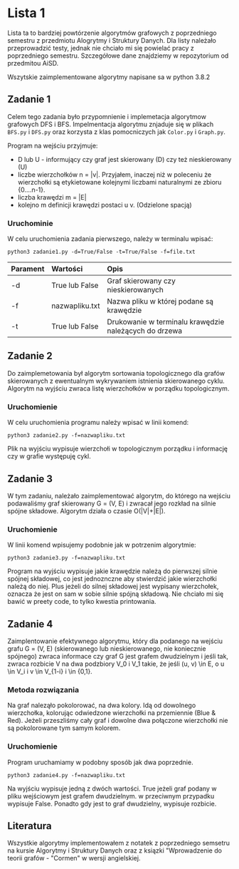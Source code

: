 # Lista 1

Lista ta to bardziej powtórzenie algorytmów grafowych z poprzedniego semestru z przedmiotu Alogrytmy i Struktury Danych. Dla listy należało przeprowadzić testy, jednak nie chciało mi się powielać pracy z poprzedniego semestru. Szczegółowe dane znajdziemy w repozytorium od przedmitou AiSD.

Wszytskie zaimplementowane algorytmy napisane sa w python 3.8.2

## Zadanie 1

Celem tego zadania było przypomnienie i implemetacja algorytmow grafowych DFS i BFS. Impelmentacja algorytmu znjaduje się w plikach `BFS.py` i `DFS.py` oraz korzysta z klas pomocniczych jak `Color.py` i `Graph.py`.

Program na wejściu przyjmuje:

- D lub U - informujący czy graf jest skierowany (D) czy też nieskierowany (U)
- liczbe wierzchołków n = |v|. Przyjałem, inaczej niż w poleceniu że wierzchołki są etykietowane kolejnymi liczbami naturalnymi ze zbioru {0....n-1}.
- liczba krawędzi m = |E|
- kolejno m definicji krawędzi postaci u v. (Odzielone spacją)

### Uruchominie 

W celu uruchomienia zadania pierwszego, należy w terminalu wpisać:

```
python3 zadanie1.py -d=True/False -t=True/False -f=file.txt
```

| Parament   |  Wartości |  Opis |
|:----|:-------------|:------|
| -d |  True lub False |  Graf skierowany czy nieskierowanych|
| -f |    nazwapliku.txt   |   Nazwa pliku w której podane są krawędzie |
| -t |  True lub False |    Drukowanie w terminalu krawędzie należących do drzewa |


## Zadanie 2

Do zaimplemetowania był algorytm sortowania topologicznego dla grafów skierowanych z ewentualnym wykrywaniem istnienia skierowanego cyklu. Algorytm na wyjściu zwraca listę wierzchołków w porządku topologicznym.

### Uruchomienie

W celu uruchomienia programu należy wpisać w linii komend:

```
python3 zadanie2.py -f=nazwapliku.txt
```

Plik na wyjściu wypisuje wierzchołi w topologicznym porządku i informację czy w grafie występuję cykl.

## Zadanie 3

W tym zadaniu, należało zaimplementować algorytm, do którego na wejściu podawaliśmy graf skierowany G = (V, E) i zwracał jego rozkład na silnie spójne składowe. Algorytm działa o czasie O(|V|+|E|).

### Uruchomienie 

W linii komend wpisujemy podobnie jak w potrzenim algorytmie:

```
python3 zadanie3.py -f=nazwapliku.txt
```

Program na wyjściu wypisuje jakie krawędzie należą do pierwszej silnie spójnej składowej, co jest jednoznczne aby stwierdzić jakie wierzchołki należą do niej. Plus jeżeli do silnej składowej jest wypisany wierzchołek, oznacza że jest on sam w sobie silnie spójną składową. Nie chciało mi się bawić w preety code, to tylko kwestia printowania.

## Zadanie 4 

Zaimplentowanie efektywnego algorytmu, który dla podanego na wejściu grafu G = (V, E) (skierowanego lub nieskierowanego, nie koniecznie spójnego) zwraca informace czy graf G jest grafem dwudzielnym i jeśli tak, zwraca rozbicie V na dwa podzbiory V_0 i V_1 takie, że jeśli (u, v) \in E, o u \in V_i i v \in V_{1-i} i \in {0,1}.

### Metoda rozwiązania

Na graf naleząło pokolorować, na dwa kolory. Idą od dowolnego wierzchołka, kolorując odwiedzone wierzchołki na przemiennie (Blue & Red). Jeżeli przeszliśmy cały graf i dowolne dwa połączone wierzchołki nie są pokolorowane tym samym kolorem.

### Uruchomienie

Program uruchamiamy w podobny sposób jak dwa poprzednie. 

```
python3 zadanie4.py -f=nazwapliku.txt
```

Na wyjściu wypisuje jedną z dwóch wartości. True jeżeli graf podany w pliku wejściowym jest grafem dwudzielnym. w przeciwnym przypadku wypisuje False. Ponadto gdy jest to graf dwudzielny, wypisuje rozbicie.

## Literatura

Wszystkie algorytmy implementowałem z notatek z poprzedniego semsetru na kursie Algorytmy i Struktury Danych oraz z ksiązki "Wprowadzenie do teorii grafów - "Cormen" w wersji angielskiej.